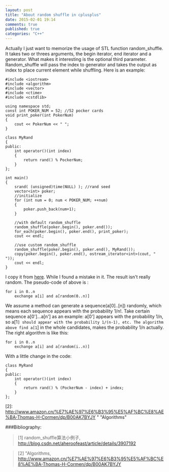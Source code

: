 ```yaml
---
layout: post
title: "About random shuffle in cplusplus"
date: 2015-02-01 19:14
comments: true
published: true
categories: "C++"
---
```

   Actually I just want to memorize the usage of STL function random_shuffle. It takes two or threes arguments, the begin iterator, end iterator and a generator. What makes it interesting is the optional third parameter. Random_shuffle will pass the index to generator and takes the output as index to place current element while shuffling. Here is an example:

	#include <iostream>
	#include <algorithm>
	#include <vector>
	#include <ctime>
	#include <cstdlib>

	using namespace std;
	const int POKER_NUM = 52; //52 pocker cards
	void print_poker(int PokerNum)
	{
	    cout << PokerNum << " ";
	}

	class MyRand
	{
	public:
	    int operator()(int index)
	    {
	        return rand() % PockerNum;
	    }
	};

	int main()
	{
	    srand( (unsigned)time(NULL) ); //rand seed
	    vector<int> poker; 
	    //initialize
	    for (int num = 0; num < POKER_NUM; ++num)
	    {
	        poker.push_back(num+1);
	    }

	    //with default random_shuffle
	    random_shuffle(poker.begin(), poker.end());
	    for_each(poker.begin(), poker.end(), print_poker);
	    cout << endl;

	    //use custom random_shuffle
	    random_shuffle(poker.begin(), poker.end(), MyRand());
	    copy(poker.begin(), poker.end(), ostream_iterator<int>(cout, " "));
	    cout << endl;
	}

  I copy it from [here][1]. While I found a mistake in it. The result isn't really random. The pseudo-code of above is :

  	for i in 0..n
  		exchange a[i] and a[random(0..n)]

  We assume a method can generate a sequence(a[0]..[n]) randomly, which means each sequence appears with the probability 1/n!. Take certain sequence a[0']...a[n'] as an example: a[0'] appears with the probability 1/n, so a[1`] should appear with the probability 1/(n-1), etc. The algorithm above find a[1`] in the whole candidates, makes the probability 1/n actually. The right algorithm is like this:

  	for i in 0..n
  		exchange a[i] and a[random(i..n)]

  With a little change in the code:

  	class MyRand
	{
	public:
	    int operator()(int index)
	    {
	        return rand() % (PockerNum - index) + index;
	    }
	};



[1]: http://blog.csdn.net/aheroofeast/article/details/3907192   "random_shuffle算法小例子"
[2]: http://www.amazon.cn/%E7%AE%97%E6%B3%95%E5%AF%BC%E8%AE%BA-Thomas-H-Cormen/dp/B00AK7BYJY "	"Algorithms"

###Bibliography:

>\[1] random_shuffle算法小例子, <http://blog.csdn.net/aheroofeast/article/details/3907192>

>\[2] 	"Algorithms, <http://www.amazon.cn/%E7%AE%97%E6%B3%95%E5%AF%BC%E8%AE%BA-Thomas-H-Cormen/dp/B00AK7BYJY>